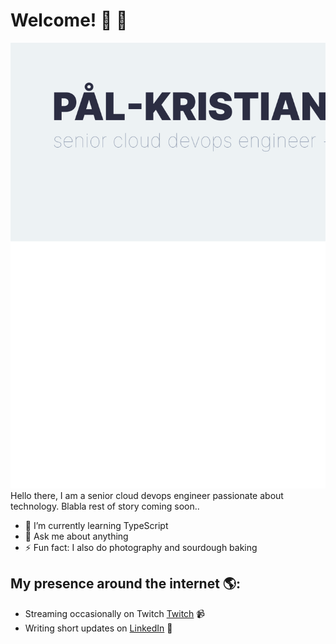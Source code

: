 # Welcome! 👋 👋

<img src="https://raw.githubusercontent.com/pkhamre/pkhamre/master/github-pkhamre.png" alt="banner that says Pål-Kristian Hamre - senior cloud devops engineer and content creator alongside a simple logo illustration">
Hello there, I am a senior cloud devops engineer passionate about technology. Blabla rest of story coming soon..

- 🌱 I’m currently learning TypeScript
- 💬 Ask me about anything
- ⚡ Fun fact: I also do photography and sourdough baking

## My presence around the internet 🌎:
- Streaming occasionally on Twitch <a href="https://www.twitch.tv/uglen">Twitch</a> 📹
- Writing short updates on <a href="https://www.linkedin.com/in/pkhamre/">LinkedIn</a> 💼